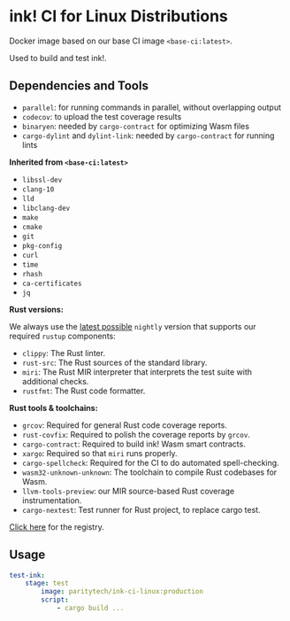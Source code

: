 # ink! CI for Linux Distributions

Docker image based on our base CI image `<base-ci:latest>`.

Used to build and test ink!.

## Dependencies and Tools

- `parallel`: for running commands in parallel, without overlapping output
- `codecov`: to upload the test coverage results
- `binaryen`: needed by `cargo-contract` for optimizing Wasm files
- `cargo-dylint` and `dylint-link`: needed by `cargo-contract` for running lints

**Inherited from `<base-ci:latest>`**

- `libssl-dev`
- `clang-10`
- `lld`
- `libclang-dev`
- `make`
- `cmake`
- `git`
- `pkg-config`
- `curl`
- `time`
- `rhash`
- `ca-certificates`
- `jq`

**Rust versions:**

We always use the [latest possible](https://rust-lang.github.io/rustup-components-history/) `nightly` version that supports our required `rustup` components:

- `clippy`: The Rust linter.
- `rust-src`: The Rust sources of the standard library.
- `miri`: The Rust MIR interpreter that interprets the test suite with additional checks.
- `rustfmt`: The Rust code formatter.

**Rust tools & toolchains:**

- `grcov`: Required for general Rust code coverage reports.
- `rust-covfix`: Required to polish the coverage reports by `grcov`.
- `cargo-contract`: Required to build ink! Wasm smart contracts.
- `xargo`: Required so that `miri` runs properly.
- `cargo-spellcheck`: Required for the CI to do automated spell-checking.
- `wasm32-unknown-unknown`: The toolchain to compile Rust codebases for Wasm.
- `llvm-tools-preview`: our MIR source-based Rust coverage instrumentation.
- `cargo-nextest`: Test runner for Rust project, to replace cargo test.

[Click here](https://hub.docker.com/repository/docker/paritytech/ink-ci-linux) for the registry.

## Usage

```yaml
test-ink:
    stage: test
        image: paritytech/ink-ci-linux:production
        script:
            - cargo build ...
```

